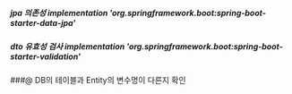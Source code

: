 
##### jpa 의존성 implementation 'org.springframework.boot:spring-boot-starter-data-jpa'
##### dto 유효성 검사 implementation 'org.springframework.boot:spring-boot-starter-validation'

###@ DB의 테이블과 Entity의 변수명이 다른지 확인
